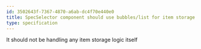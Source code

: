 ```yaml
---
id: 3502643f-7367-4870-a6ab-dc4f70e440e0
title: SpecSelector component should use bubbles/list for item storage
type: specification
---
```


It should not be handling any item storage logic itself
